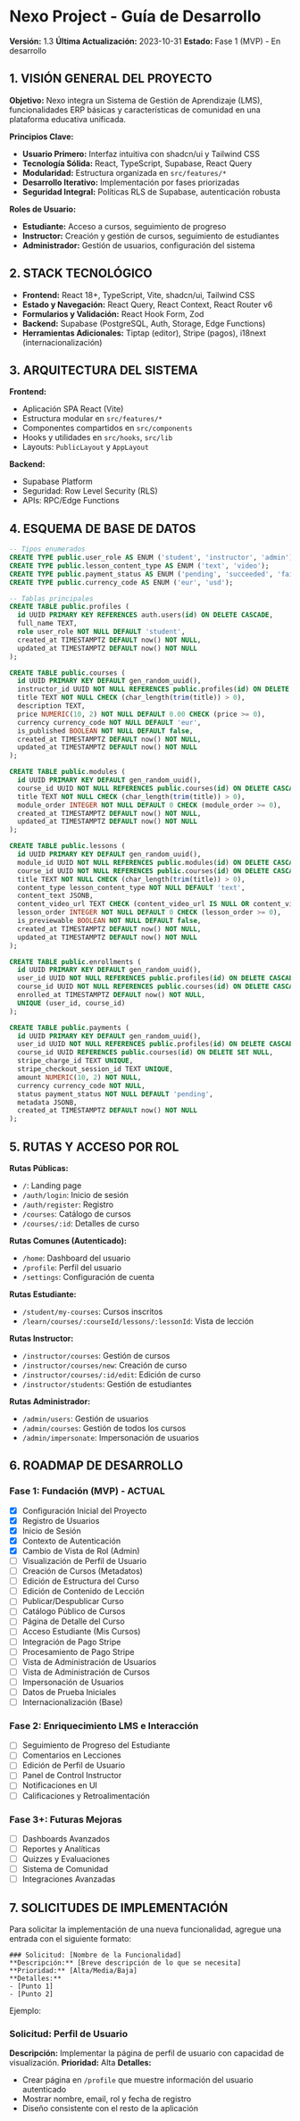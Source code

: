 
# Nexo Project - Guía de Desarrollo

**Versión:** 1.3
**Última Actualización:** 2023-10-31
**Estado:** Fase 1 (MVP) - En desarrollo

## 1. VISIÓN GENERAL DEL PROYECTO

**Objetivo:** Nexo integra un Sistema de Gestión de Aprendizaje (LMS), funcionalidades ERP básicas y características de comunidad en una plataforma educativa unificada.

**Principios Clave:**
- **Usuario Primero:** Interfaz intuitiva con shadcn/ui y Tailwind CSS
- **Tecnología Sólida:** React, TypeScript, Supabase, React Query
- **Modularidad:** Estructura organizada en `src/features/*`
- **Desarrollo Iterativo:** Implementación por fases priorizadas
- **Seguridad Integral:** Políticas RLS de Supabase, autenticación robusta

**Roles de Usuario:**
- **Estudiante:** Acceso a cursos, seguimiento de progreso
- **Instructor:** Creación y gestión de cursos, seguimiento de estudiantes
- **Administrador:** Gestión de usuarios, configuración del sistema

## 2. STACK TECNOLÓGICO

- **Frontend:** React 18+, TypeScript, Vite, shadcn/ui, Tailwind CSS
- **Estado y Navegación:** React Query, React Context, React Router v6
- **Formularios y Validación:** React Hook Form, Zod
- **Backend:** Supabase (PostgreSQL, Auth, Storage, Edge Functions)
- **Herramientas Adicionales:** Tiptap (editor), Stripe (pagos), i18next (internacionalización)

## 3. ARQUITECTURA DEL SISTEMA

**Frontend:**
- Aplicación SPA React (Vite)
- Estructura modular en `src/features/*`
- Componentes compartidos en `src/components`
- Hooks y utilidades en `src/hooks`, `src/lib`
- Layouts: `PublicLayout` y `AppLayout`

**Backend:**
- Supabase Platform
- Seguridad: Row Level Security (RLS)
- APIs: RPC/Edge Functions

## 4. ESQUEMA DE BASE DE DATOS

```sql
-- Tipos enumerados
CREATE TYPE public.user_role AS ENUM ('student', 'instructor', 'admin');
CREATE TYPE public.lesson_content_type AS ENUM ('text', 'video');
CREATE TYPE public.payment_status AS ENUM ('pending', 'succeeded', 'failed');
CREATE TYPE public.currency_code AS ENUM ('eur', 'usd');

-- Tablas principales
CREATE TABLE public.profiles (
  id UUID PRIMARY KEY REFERENCES auth.users(id) ON DELETE CASCADE,
  full_name TEXT,
  role user_role NOT NULL DEFAULT 'student',
  created_at TIMESTAMPTZ DEFAULT now() NOT NULL,
  updated_at TIMESTAMPTZ DEFAULT now() NOT NULL
);

CREATE TABLE public.courses (
  id UUID PRIMARY KEY DEFAULT gen_random_uuid(),
  instructor_id UUID NOT NULL REFERENCES public.profiles(id) ON DELETE SET NULL,
  title TEXT NOT NULL CHECK (char_length(trim(title)) > 0),
  description TEXT,
  price NUMERIC(10, 2) NOT NULL DEFAULT 0.00 CHECK (price >= 0),
  currency currency_code NOT NULL DEFAULT 'eur',
  is_published BOOLEAN NOT NULL DEFAULT false,
  created_at TIMESTAMPTZ DEFAULT now() NOT NULL,
  updated_at TIMESTAMPTZ DEFAULT now() NOT NULL
);

CREATE TABLE public.modules (
  id UUID PRIMARY KEY DEFAULT gen_random_uuid(),
  course_id UUID NOT NULL REFERENCES public.courses(id) ON DELETE CASCADE,
  title TEXT NOT NULL CHECK (char_length(trim(title)) > 0),
  module_order INTEGER NOT NULL DEFAULT 0 CHECK (module_order >= 0),
  created_at TIMESTAMPTZ DEFAULT now() NOT NULL,
  updated_at TIMESTAMPTZ DEFAULT now() NOT NULL
);

CREATE TABLE public.lessons (
  id UUID PRIMARY KEY DEFAULT gen_random_uuid(),
  module_id UUID NOT NULL REFERENCES public.modules(id) ON DELETE CASCADE,
  course_id UUID NOT NULL REFERENCES public.courses(id) ON DELETE CASCADE,
  title TEXT NOT NULL CHECK (char_length(trim(title)) > 0),
  content_type lesson_content_type NOT NULL DEFAULT 'text',
  content_text JSONB,
  content_video_url TEXT CHECK (content_video_url IS NULL OR content_video_url ~* '^https?://'),
  lesson_order INTEGER NOT NULL DEFAULT 0 CHECK (lesson_order >= 0),
  is_previewable BOOLEAN NOT NULL DEFAULT false,
  created_at TIMESTAMPTZ DEFAULT now() NOT NULL,
  updated_at TIMESTAMPTZ DEFAULT now() NOT NULL
);

CREATE TABLE public.enrollments (
  id UUID PRIMARY KEY DEFAULT gen_random_uuid(),
  user_id UUID NOT NULL REFERENCES public.profiles(id) ON DELETE CASCADE,
  course_id UUID NOT NULL REFERENCES public.courses(id) ON DELETE CASCADE,
  enrolled_at TIMESTAMPTZ DEFAULT now() NOT NULL,
  UNIQUE (user_id, course_id)
);

CREATE TABLE public.payments (
  id UUID PRIMARY KEY DEFAULT gen_random_uuid(),
  user_id UUID NOT NULL REFERENCES public.profiles(id) ON DELETE CASCADE,
  course_id UUID REFERENCES public.courses(id) ON DELETE SET NULL,
  stripe_charge_id TEXT UNIQUE,
  stripe_checkout_session_id TEXT UNIQUE,
  amount NUMERIC(10, 2) NOT NULL,
  currency currency_code NOT NULL,
  status payment_status NOT NULL DEFAULT 'pending',
  metadata JSONB,
  created_at TIMESTAMPTZ DEFAULT now() NOT NULL
);
```

## 5. RUTAS Y ACCESO POR ROL

**Rutas Públicas:**
- `/`: Landing page
- `/auth/login`: Inicio de sesión
- `/auth/register`: Registro
- `/courses`: Catálogo de cursos
- `/courses/:id`: Detalles de curso

**Rutas Comunes (Autenticado):**
- `/home`: Dashboard del usuario
- `/profile`: Perfil del usuario
- `/settings`: Configuración de cuenta

**Rutas Estudiante:**
- `/student/my-courses`: Cursos inscritos
- `/learn/courses/:courseId/lessons/:lessonId`: Vista de lección

**Rutas Instructor:**
- `/instructor/courses`: Gestión de cursos
- `/instructor/courses/new`: Creación de curso
- `/instructor/courses/:id/edit`: Edición de curso
- `/instructor/students`: Gestión de estudiantes

**Rutas Administrador:**
- `/admin/users`: Gestión de usuarios
- `/admin/courses`: Gestión de todos los cursos
- `/admin/impersonate`: Impersonación de usuarios

## 6. ROADMAP DE DESARROLLO

### Fase 1: Fundación (MVP) - ACTUAL

- [x] Configuración Inicial del Proyecto
- [x] Registro de Usuarios
- [x] Inicio de Sesión
- [x] Contexto de Autenticación
- [x] Cambio de Vista de Rol (Admin)
- [ ] Visualización de Perfil de Usuario
- [ ] Creación de Cursos (Metadatos)
- [ ] Edición de Estructura del Curso
- [ ] Edición de Contenido de Lección
- [ ] Publicar/Despublicar Curso
- [ ] Catálogo Público de Cursos
- [ ] Página de Detalle del Curso
- [ ] Acceso Estudiante (Mis Cursos)
- [ ] Integración de Pago Stripe
- [ ] Procesamiento de Pago Stripe
- [ ] Vista de Administración de Usuarios
- [ ] Vista de Administración de Cursos
- [ ] Impersonación de Usuarios
- [ ] Datos de Prueba Iniciales
- [ ] Internacionalización (Base)

### Fase 2: Enriquecimiento LMS e Interacción

- [ ] Seguimiento de Progreso del Estudiante
- [ ] Comentarios en Lecciones
- [ ] Edición de Perfil de Usuario
- [ ] Panel de Control Instructor
- [ ] Notificaciones en UI
- [ ] Calificaciones y Retroalimentación

### Fase 3+: Futuras Mejoras

- [ ] Dashboards Avanzados
- [ ] Reportes y Analíticas
- [ ] Quizzes y Evaluaciones
- [ ] Sistema de Comunidad
- [ ] Integraciones Avanzadas

## 7. SOLICITUDES DE IMPLEMENTACIÓN

Para solicitar la implementación de una nueva funcionalidad, agregue una entrada con el siguiente formato:

```
### Solicitud: [Nombre de la Funcionalidad]
**Descripción:** [Breve descripción de lo que se necesita]
**Prioridad:** [Alta/Media/Baja]
**Detalles:**
- [Punto 1]
- [Punto 2]
```

Ejemplo:

### Solicitud: Perfil de Usuario
**Descripción:** Implementar la página de perfil de usuario con capacidad de visualización.
**Prioridad:** Alta
**Detalles:**
- Crear página en `/profile` que muestre información del usuario autenticado
- Mostrar nombre, email, rol y fecha de registro
- Diseño consistente con el resto de la aplicación
